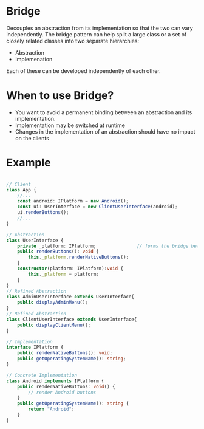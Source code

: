 # Bridge
Decouples an abstraction from its implementation so that the two can vary independently.
The bridge pattern can help split a large class or a set of closely related classes into two separate hierarchies:
* Abstraction 
* Implemenation

Each of these can be developed independently of each other.

# When to use Bridge?
* You want to avoid a permanent binding between an abstraction and its implementation. 
* Implementation may be switched at runtime
* Changes in the implementation of an abstraction should have no impact on the clients

# Example
```typescript

// Client
class App {
    //...
    const android: IPlatform = new Android();
    const ui: UserInterface = new ClientUserInterface(android);
    ui.renderButtons();
    //...        
}

// Abstraction
class UserInterface {
    private _platform: IPlatform;               // forms the bridge between UserInterface and IPlatform
    public renderButtons(): void {
        this._platform.renderNativeButtons();
    }
    constructor(platform: IPlatform):void {
        this._platform = platform;
    }
}
// Refined Abstraction 
class AdminUserInterface extends UserInterface{
    public displayAdminMenu();
}
// Refined Abstraction
class ClientUserInterface extends UserInterface{
    public displayClientMenu();
}

// Implementation
interface IPlatform {
    public renderNativeButtons(): void;
    public getOperatingSystemName(): string;
}

// Concrete Implementation
class Android implements IPlatform {
    public renderNativeButtons: void() {
        // render Android buttons
    }
    public getOperatingSystemName(): string {
        return "Android";
    }
}

```